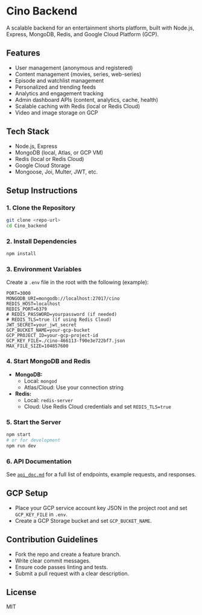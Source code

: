 # Cino Backend

A scalable backend for an entertainment shorts platform, built with Node.js, Express, MongoDB, Redis, and Google Cloud Platform (GCP).

## Features
- User management (anonymous and registered)
- Content management (movies, series, web-series)
- Episode and watchlist management
- Personalized and trending feeds
- Analytics and engagement tracking
- Admin dashboard APIs (content, analytics, cache, health)
- Scalable caching with Redis (local or Redis Cloud)
- Video and image storage on GCP

## Tech Stack
- Node.js, Express
- MongoDB (local, Atlas, or GCP VM)
- Redis (local or Redis Cloud)
- Google Cloud Storage
- Mongoose, Joi, Multer, JWT, etc.

## Setup Instructions

### 1. Clone the Repository
```sh
git clone <repo-url>
cd Cino_backend
```

### 2. Install Dependencies
```sh
npm install
```

### 3. Environment Variables
Create a `.env` file in the root with the following (example):
```
PORT=3000
MONGODB_URI=mongodb://localhost:27017/cino
REDIS_HOST=localhost
REDIS_PORT=6379
# REDIS_PASSWORD=yourpassword (if needed)
# REDIS_TLS=true (if using Redis Cloud)
JWT_SECRET=your_jwt_secret
GCP_BUCKET_NAME=your-gcp-bucket
GCP_PROJECT_ID=your-gcp-project-id
GCP_KEY_FILE=./cino-466113-f90e3e722bf7.json
MAX_FILE_SIZE=104857600
```

### 4. Start MongoDB and Redis
- **MongoDB:**
  - Local: `mongod`
  - Atlas/Cloud: Use your connection string
- **Redis:**
  - Local: `redis-server`
  - Cloud: Use Redis Cloud credentials and set `REDIS_TLS=true`

### 5. Start the Server
```sh
npm start
# or for development
npm run dev
```

### 6. API Documentation
See [`api_doc.md`](./api_doc.md) for a full list of endpoints, example requests, and responses.

## GCP Setup
- Place your GCP service account key JSON in the project root and set `GCP_KEY_FILE` in `.env`.
- Create a GCP Storage bucket and set `GCP_BUCKET_NAME`.

## Contribution Guidelines
- Fork the repo and create a feature branch.
- Write clear commit messages.
- Ensure code passes linting and tests.
- Submit a pull request with a clear description.

## License
MIT
